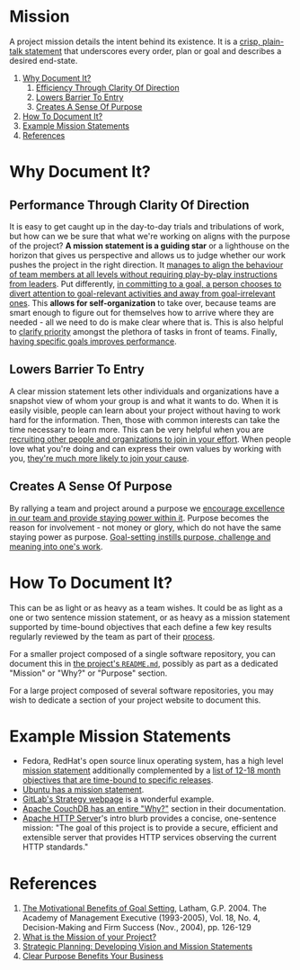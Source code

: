 # Mission

A project mission details the intent behind its existence. It is a [crisp,
plain-talk statement][what-mission] that underscores every order, plan or goal and
describes a desired end-state.

1. [Why Document It?](#why-document-it)
    1. [Efficiency Through Clarity Of
       Direction](#efficiency-through-clarity-of-direction)
    2. [Lowers Barrier To Entry](#lowers-barrier-to-entry)
    3. [Creates A Sense Of Purpose](#creates-a-sense-of-purpose)
2. [How To Document It?](#how-to-document-it)
3. [Example Mission Statements](#example-mission-statements)
4. [References](#references)

# Why Document It?

## Performance Through Clarity Of Direction

It is easy to get caught up in the day-to-day trials and tribulations of work,
but how can we be sure that what we're working on aligns with the purpose of the
project? **A mission statement is a guiding star** or a lighthouse on the horizon
that gives us perspective and allows us to judge whether our work pushes the
project in the right direction. It [manages to align the behaviour of team members
at all levels without requiring play-by-play instructions from
leaders][what-mission]. Put differently, [in committing to a goal, a person chooses
to divert attention to goal-relevant activities and away from goal-irrelevant
ones][benefits-goals]. This **allows for self-organization** to take over, because
teams are smart enough to figure out for themselves how to arrive where they are
needed - all we need to do is make clear where that is. This is also helpful to
[clarify priority][strategic-planning] amongst the plethora of tasks in front of
teams. Finally, [having specific goals improves performance][benefits-goals].

## Lowers Barrier To Entry

A clear mission statement lets other individuals and organizations have a snapshot
view of whom your group is and what it wants to do. When it is easily visible,
people can learn about your project without having to work hard for the information.
Then, those with common interests can take the time necessary to learn more. This
can be very helpful when you are [recruiting other people and organizations to join
in your effort][strategic-planning]. When people love what you're doing and can
express their own values by working with you, [they're much more likely to join
your cause][purpose].

## Creates A Sense Of Purpose

By rallying a team and project around a purpose we [encourage excellence in our
team and provide staying power within it][purpose]. Purpose becomes the reason
for involvement - not money or glory, which do not have the same staying power
as purpose. [Goal-setting instills purpose, challenge and meaning into one's
work][benefits-goals].

# How To Document It?

This can be as light or as heavy as a team wishes. It could be as light as a one
or two sentence mission statement, or as heavy as a mission statement supported
by time-bound objectives that each define a few key results regularly reviewed
by the team as part of their [process](Process.md).

For a smaller project composed of a single software repository, you can
document this in [the project's `README.md`](README.md#goals), possibly as part
as a dedicated "Mission" or "Why?" or "Purpose" section.

For a large project composed of several software repositories, you may wish to
dedicate a section of your project website to document this.

# Example Mission Statements

- Fedora, RedHat's open source linux operating system, has a high level [mission
    statement][fedora-mission] additionally complemented by a [list of 12-18 month
    objectives that are time-bound to specific releases][fedora-objectives].
- [Ubuntu has a mission statement][ubuntu-mission].
- [GitLab's Strategy webpage][gitlab-strategy] is a wonderful example.
- [Apache CouchDB has an entire "Why?"][couchdb-why] section in their
    documentation.
- [Apache HTTP Server][apache-http]'s intro blurb provides a concise,
    one-sentence mission: "The goal of this project is to provide a secure,
    efficient and extensible server that provides HTTP services observing the
    current HTTP standards."

# References

1. [The Motivational Benefits of Goal Setting][benefits-goals], Latham, G.P. 2004.
    The Academy of Management Executive (1993-2005), Vol. 18, No. 4, Decision-Making
    and Firm Success (Nov., 2004), pp. 126-129
2. [What is the Mission of your Project?][what-mission]
3. [Strategic Planning: Developing Vision and Mission
   Statements][strategic-planning]
4. [Clear Purpose Benefits Your Business][purpose]

[benefits-goals]: https://www.jstor.org/stable/4166132
[what-mission]: https://www.projectsmart.co.uk/what-is-the-mission-of-your-project.php
[strategic-planning]: https://ctb.ku.edu/en/table-of-contents/structure/strategic-planning/vision-mission-statements/main
[purpose]: https://www.entrepreneur.com/article/272597
[fedora-mission]: https://docs.fedoraproject.org/en-US/project/#_our_mission
[fedora-objectives]: https://docs.fedoraproject.org/en-US/project/objectives
[ubuntu-mission]: https://www.ubuntu.com/community/mission
[gitlab-strategy]: https://about.gitlab.com/strategy
[couchdb-why]: http://docs.couchdb.org/en/stable/intro/why.html
[apache-http]: https://projects.apache.org/project.html
